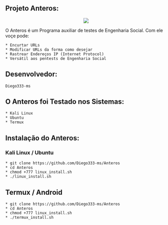 ## Projeto Anteros:

<p align="center"><img src="https://imgur.com/Wj2tFmb"></p>

O Anteros é um Programa auxiliar de testes de Engenharia Social. Com ele voçe pode:
```
* Encurtar URLs 
* Modificar URLs da forma como desejar
* Rastrear Endereços IP (Internet Protocol)
* Versátil aos pentests de Engenharia Social
```
## Desenvolvedor:

```
Diego333-ms
```

## O Anteros foi Testado nos Sistemas:

```
* Kali Linux
* Ubuntu
* Termux
```

## Instalação do Anteros:

### Kali Linux / Ubuntu 

```
* git clone https://github.com/Diego333-ms/Anteros
* cd Anteros
* chmod +777 linux_install.sh
* ./linux_install.sh
```

## Termux / Android

```
* git clone https://github.com/Diego333-ms/Anteros
* cd Anteros
* chmod +777 linux_install.sh
* ./termux_install.sh
```
